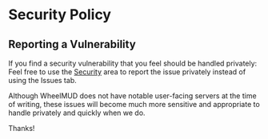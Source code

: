 # Security Policy

## Reporting a Vulnerability

If you find a security vulnerability that you feel should be handled privately:
Feel free to use the [Security](https://github.com/DavidRieman/WheelMUD/security) area to report the issue privately instead of using the Issues tab.

Although WheelMUD does not have notable user-facing servers at the time of writing, these issues will become much more sensitive and appropriate to handle privately and quickly when we do.

Thanks!
